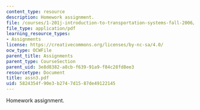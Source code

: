 ```yaml
---
content_type: resource
description: Homework assignment.
file: /courses/1-201j-introduction-to-transportation-systems-fall-2006/5824354f90e3b2747d1587de49122145_assn3.pdf
file_type: application/pdf
learning_resource_types:
- Assignments
license: https://creativecommons.org/licenses/by-nc-sa/4.0/
ocw_type: OCWFile
parent_title: Assignments
parent_type: CourseSection
parent_uid: 3e8d8382-a8cb-f639-91a9-f84c28fd8ee3
resourcetype: Document
title: assn3.pdf
uid: 5824354f-90e3-b274-7d15-87de49122145
---
```

Homework assignment.